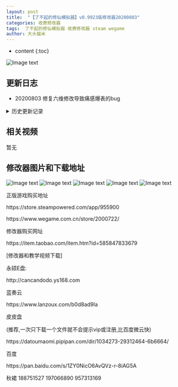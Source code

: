 ```yaml
---
layout: post
title:  "【了不起的修仙模拟器】v0.9923版修改器20200803"
categories: 收费修改器
tags:  了不起的修仙模拟器 收费修改器 steam wegame
author: 大头猫米
---
```


* content
{:toc}

![Image text](https://datoumaomi.github.io/pic/LLL/L-了不起的修仙模拟器/logo.JPG)

##  更新日志

 - 20200803  修复六维修改导致痛感爆表的bug




<details>
<summary>历史更新记录</summary>
<p></p>
 - 20200722  修复年龄修改无效的bug
<p></p>
</details>

## 相关视频
暂无

## 修改器图片和下载地址

![Image text](https://datoumaomi.github.io/pic/LLL/L-了不起的修仙模拟器/2020-07-22_223128.jpg)
![Image text](https://datoumaomi.github.io/pic/LLL/L-了不起的修仙模拟器/2020-07-22_223131.jpg)
![Image text](https://datoumaomi.github.io/pic/LLL/L-了不起的修仙模拟器/2020-07-22_223133.jpg)
![Image text](https://datoumaomi.github.io/pic/LLL/L-了不起的修仙模拟器/2020-07-22_223135.jpg)
![Image text](https://datoumaomi.github.io/pic/LLL/L-了不起的修仙模拟器/2020-07-22_223137.jpg)

<p>正版游戏购买地址</p>
<p>https://store.steampowered.com/app/955900</p>
<p>https://www.wegame.com.cn/store/2000722/</p>
<p></p>
<p>修改器购买网址</p>
<p>https://item.taobao.com/item.htm?id=585847833679</p>
<p></p>
<p>[修改器和教学视频下载]</p>
<p>永硕E盘:</p>
<p>http://cancandodo.ys168.com</p>
<p></p>
<p>蓝奏云</p>
<p>https://www.lanzoux.com/b0d8ad9la</p>
<p></p>
<p>皮皮盘</p>
<p>(推荐,一次只下载一个文件就不会提示vip或注册,比百度微云快)</p>
<p>https://datoumaomi.pipipan.com/dir/1034273-29312464-6b6664/</p>
<p></p>
<p>百度</p>
<p>https://pan.baidu.com/s/1ZY0NicO6AvQVz-r-8iAG5A</p>
<p></p>
<p>秋裙 188751527 197066890 957313169</p>
